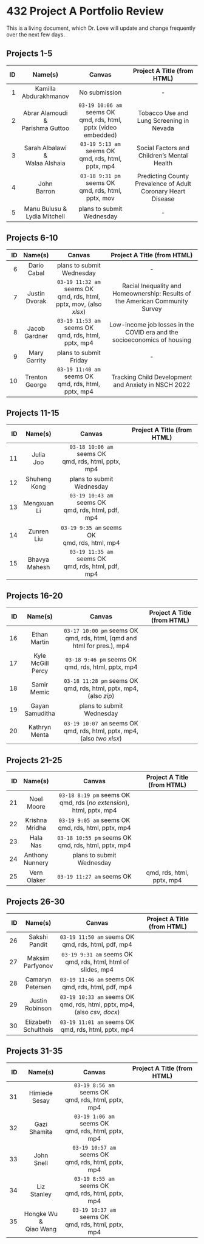 # 432 Project A Portfolio Review

This is a living document, which Dr. Love will update and change frequently over the next few days.

## Projects 1-5

ID | Name(s)            | Canvas           | Project A Title (from HTML)
-: | :--------------: | :----------------: | :---------------------------------------------------------: |
1 | Kamilla <br /> Abdurakhmanov | No submission | -
2 | Abrar Alamoudi & <br /> Parishma Guttoo | `03-19 10:06 am` seems OK <br /> qmd, rds, html, pptx (video embedded) | Tobacco Use and Lung Screening in Nevada
3 | Sarah Albalawi & <br /> Walaa Alshaia | `03-19 5:13 am` seems OK <br /> qmd, rds, html, pptx, mp4 | Social Factors and Children’s Mental Health
4 | John <br /> Barron | `03-18 9:31 pm` seems OK <br /> qmd, rds, html, pptx, mov | Predicting County Prevalence of Adult Coronary Heart Disease
5 | Manu Bulusu & <br /> Lydia Mitchell | plans to submit <br /> Wednesday | -

## Projects 6-10

ID | Name(s)            | Canvas           | Project A Title (from HTML)
-: | :--------------: | :----------------: | :---------------------------------------------------------: |
6 | Dario <br /> Cabal | plans to submit <br /> Wednesday | -
7 | Justin <br /> Dvorak | `03-19 11:32 am` seems OK <br /> qmd, rds, html, pptx, mov, (also *xlsx*) | Racial Inequality and Homeownership: Results of the American Community Survey
8 | Jacob <br /> Gardner | `03-19 11:53 am` seems OK <br /> qmd, rds, html, pptx, mp4 | Low-income job losses in the COVID era and the socioeconomics of housing
9 | Mary <br /> Garrity | plans to submit <br /> Friday | -
10 | Trenton <br /> George | `03-19 11:40 am` seems OK <br /> qmd, rds, html, pptx, mp4 | Tracking Child Development and Anxiety in NSCH 2022

## Projects 11-15

ID | Name(s)            | Canvas           | Project A Title (from HTML)
-: | :--------------: | :----------------: | :---------------------------------------------------------: |
11 | Julia <br /> Joo | `03-18 10:06 am` seems OK <br /> qmd, rds, html, pptx, mp4
12 | Shuheng <br /> Kong | plans to submit <br /> Wednesday
13 | Mengxuan <br /> Li | `03-19 10:43 am` seems OK <br /> qmd, rds, html, pdf, mp4
14 | Zunren <br /> Liu | `03-19 9:35 am` seems OK <br /> qmd, rds, html, mp4
15 | Bhavya <br /> Mahesh | `03-19 11:35 am` seems OK <br /> qmd, rds, html, pdf, mp4

## Projects 16-20

ID | Name(s)            | Canvas           | Project A Title (from HTML)
-: | :--------------: | :----------------: | :---------------------------------------------------------: |
16 | Ethan <br /> Martin | `03-17 10:00 pm` seems OK <br /> qmd, rds, html, (qmd and html for pres.), mp4
17 | Kyle <br /> McGill Percy | `03-18 9:46 pm` seems OK <br /> qmd, rds, html, pptx, mp4
18 | Samir <br /> Memic | `03-18 11:28 pm` seems OK <br /> qmd, rds, html, pptx, mp4, (also *zip*)
19 | Gayan <br /> Samuditha | plans to submit <br /> Wednesday
20 | Kathryn <br /> Menta | `03-19 10:07 am` seems OK <br /> qmd, rds, html, pptx, mp4, (also *two xlsx*)

## Projects 21-25

ID | Name(s)            | Canvas           | Project A Title (from HTML)
-: | :--------------: | :----------------: | :---------------------------------------------------------: |
21 | Noel <br /> Moore | `03-18 8:19 pm` seems OK <br /> qmd, rds (*no extension*), html, pptx, mp4
22 | Krishna <br /> Mridha | `03-19 9:05 am` seems OK <br /> qmd, rds, html, pptx, mp4
23 | Hala <br /> Nas | `03-18 10:55 pm` seems OK <br /> qmd, rds, html, pptx, mp4
24 | Anthony <br /> Nunnery | plans to submit <br /> Wednesday
25 | Vern <br /> Olaker | `03-19 11:27 am` seems OK | qmd, rds, html, pptx, mp4

## Projects 26-30

ID | Name(s)            | Canvas           | Project A Title (from HTML)
-: | :--------------: | :----------------: | :---------------------------------------------------------: |
26 | Sakshi <br /> Pandit | `03-19 11:50 am` seems OK <br /> qmd, rds, html, pdf, mp4
27 | Maksim <br /> Parfyonov | `03-19 9:31 am` seems OK <br /> qmd, rds, html, html of slides, mp4
28 | Camaryn <br /> Petersen | `03-19 11:46 am` seems OK <br /> qmd, rds, html, pdf, mp4
29 | Justin <br /> Robinson | `03-19 10:33 am` seems OK <br /> qmd, rds, html, pptx, mp4, (also *csv, docx*)
30 | Elizabeth <br /> Schultheis | `03-19 11:01 am` seems OK <br /> qmd, rds, html, pptx, mp4

## Projects 31-35

ID | Name(s)            | Canvas           | Project A Title (from HTML)
-: | :--------------: | :----------------: | :---------------------------------------------------------: |
31 | Himiede <br /> Sesay | `03-19 8:56 am` seems OK <br /> qmd, rds, html, pptx, mp4
32 | Gazi <br /> Shamita | `03-19 1:06 am` seems OK <br /> qmd, rds, html, pptx, mp4
33 | John <br /> Snell | `03-19 10:57 am` seems OK <br /> qmd, rds, html, pptx, mp4
34 | Liz <br /> Stanley | `03-19 8:55 am` seems OK <br /> qmd, rds, html, pptx, mp4
35 | Hongke Wu & <br /> Qiao Wang | `03-19 10:37 am` seems OK <br /> qmd, rds, html, pptx, mp4

